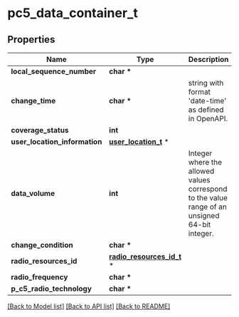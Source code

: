 # pc5_data_container_t

## Properties
Name | Type | Description | Notes
------------ | ------------- | ------------- | -------------
**local_sequence_number** | **char \*** |  | [optional] 
**change_time** | **char \*** | string with format &#39;date-time&#39; as defined in OpenAPI. | [optional] 
**coverage_status** | **int** |  | [optional] 
**user_location_information** | [**user_location_t**](user_location.md) \* |  | [optional] 
**data_volume** | **int** | Integer where the allowed values correspond to the value range of an unsigned 64-bit integer.  | [optional] 
**change_condition** | **char \*** |  | [optional] 
**radio_resources_id** | [**radio_resources_id_t**](radio_resources_id.md) \* |  | [optional] 
**radio_frequency** | **char \*** |  | [optional] 
**p_c5_radio_technology** | **char \*** |  | [optional] 

[[Back to Model list]](../README.md#documentation-for-models) [[Back to API list]](../README.md#documentation-for-api-endpoints) [[Back to README]](../README.md)


